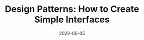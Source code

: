 ---
date: 2022-05-05
draft: true
permalink: false
publisher: designerdepot
tags:
  - design
  - design-patterns
target_url: https://www.webdesignerdepot.com/2022/05/design-patterns-how-to-create-simple-interfaces/
title: "Design Patterns: How to Create Simple Interfaces"
---